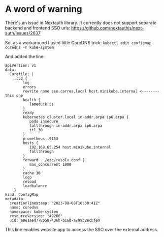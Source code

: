 # A word of warning

There's an issue in Nextauth library. It currently does not support separate backend and frontend SSO urls:
https://github.com/nextauthjs/next-auth/issues/2637

So, as a workaround I used little CoreDNS trick:
`kubectl edit configmap coredns -n kube-system`

And added the line:

```CoreDNS
apiVersion: v1
data:
  Corefile: |
    .:53 {
        log
        errors
        rewrite name sso.carres.local host.minikube.internal <-------- this one
        health {
           lameduck 5s
        }
        ready
        kubernetes cluster.local in-addr.arpa ip6.arpa {
           pods insecure
           fallthrough in-addr.arpa ip6.arpa
           ttl 30
        }
        prometheus :9153
        hosts {
           192.168.65.254 host.minikube.internal
           fallthrough
        }
        forward . /etc/resolv.conf {
           max_concurrent 1000
        }
        cache 30
        loop
        reload
        loadbalance
    }
kind: ConfigMap
metadata:
  creationTimestamp: "2023-08-08T16:30:41Z"
  name: coredns
  namespace: kube-system
  resourceVersion: "49266"
  uid: a9e1aed7-8b58-436b-b16d-a79932ecbfe0
```

This line enables website app to access the SSO over the external address.